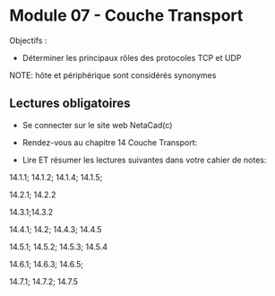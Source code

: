 # Module 07 - Couche Transport

Objectifs :

- Déterminer les principaux rôles des protocoles TCP et UDP


NOTE: hôte et périphérique sont considérés synonymes

## Lectures obligatoires

- Se connecter sur le site web NetaCad(c)

- Rendez-vous au chapitre 14 Couche Transport: 

- Lire ET résumer les lectures suivantes dans votre cahier de notes:

14.1.1; 14.1.2; 14.1.4; 14.1.5; 

14.2.1; 14.2.2

14.3.1;14.3.2

14.4.1; 14.2; 14.4.3; 14.4.5

14.5.1; 14.5.2; 14.5.3; 14.5.4

14.6.1; 14.6.3; 14.6.5;

14.7.1; 14.7.2; 14.7.5
